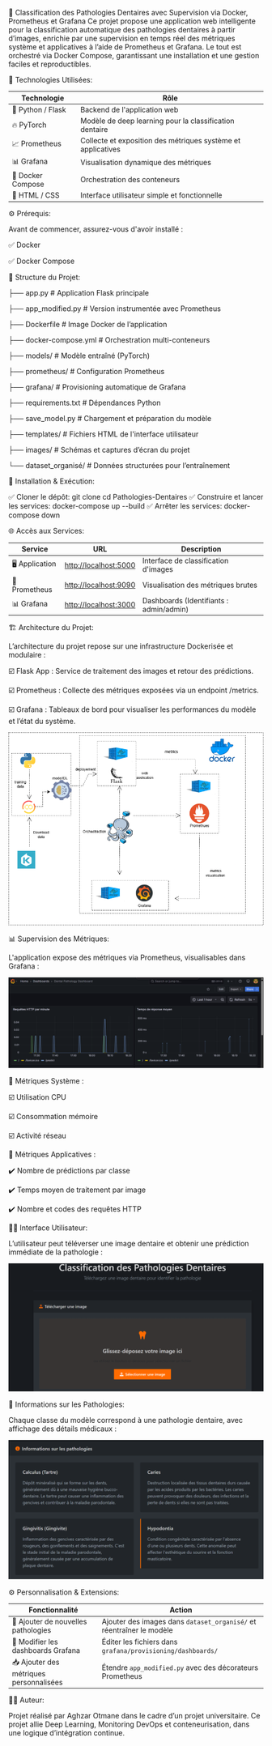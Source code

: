 🦷 Classification des Pathologies Dentaires avec Supervision via Docker, Prometheus et Grafana
Ce projet propose une application web intelligente pour la classification automatique des pathologies dentaires à partir d’images, enrichie par une supervision en temps réel des métriques système et applicatives à l’aide de Prometheus et Grafana. Le tout est orchestré via Docker Compose, garantissant une installation et une gestion faciles et reproductibles.

🔧 Technologies Utilisées:

| Technologie        | Rôle                                                        |
|--------------------|-------------------------------------------------------------|
| 🐍 Python / Flask  | Backend de l'application web                                 |
| 🔥 PyTorch         | Modèle de deep learning pour la classification dentaire     |
| 📈 Prometheus      | Collecte et exposition des métriques système et applicatives |
| 📊 Grafana         | Visualisation dynamique des métriques                       |
| 🐳 Docker Compose  | Orchestration des conteneurs                                 |
| 🎨 HTML / CSS      | Interface utilisateur simple et fonctionnelle                |

⚙️ Prérequis:

Avant de commencer, assurez-vous d'avoir installé :

✅ Docker

✅ Docker Compose

📁 Structure du Projet:

├── app.py                 # Application Flask principale

├── app_modified.py        # Version instrumentée avec Prometheus

├── Dockerfile             # Image Docker de l’application

├── docker-compose.yml     # Orchestration multi-conteneurs

├── models/                # Modèle entraîné (PyTorch)

├── prometheus/            # Configuration Prometheus

├── grafana/               # Provisioning automatique de Grafana

├── requirements.txt       # Dépendances Python

├── save_model.py          # Chargement et préparation du modèle

├── templates/             # Fichiers HTML de l'interface utilisateur

├── images/                # Schémas et captures d’écran du projet

└── dataset_organisé/      # Données structurées pour l’entraînement

🚀 Installation & Exécution:

✅  Cloner le dépôt:
git clone <url-du-repo>
cd Pathologies-Dentaires
✅ Construire et lancer les services:
docker-compose up --build
✅ Arrêter les services:
docker-compose down

🌐 Accès aux Services:

| Service        | URL                        | Description                              |
|----------------|----------------------------|------------------------------------------|
| 🖥️ Application | [http://localhost:5000](http://localhost:5000) | Interface de classification d'images     |
| 📡 Prometheus  | [http://localhost:9090](http://localhost:9090) | Visualisation des métriques brutes       |
| 📊 Grafana     | [http://localhost:3000](http://localhost:3000) | Dashboards (Identifiants : admin/admin) |

🏗️ Architecture du Projet:

L’architecture du projet repose sur une infrastructure Dockerisée et modulaire :

☑️ Flask App : Service de traitement des images et retour des prédictions.

☑️ Prometheus : Collecte des métriques exposées via un endpoint /metrics.

☑️ Grafana : Tableaux de bord pour visualiser les performances du modèle et l’état du système.

![Schéma de l'architecture](images/shema.png)

📊 Supervision des Métriques:

L'application expose des métriques via Prometheus, visualisables dans Grafana :

![Visualisation Grafana](images/Grafana.png)

🔧 Métriques Système :

☑️ Utilisation CPU

☑️ Consommation mémoire

☑️ Activité réseau

🧠 Métriques Applicatives :

✔️ Nombre de prédictions par classe

✔️ Temps moyen de traitement par image

✔️ Nombre et codes des requêtes HTTP

🧑‍💻 Interface Utilisateur:

L’utilisateur peut téléverser une image dentaire et obtenir une prédiction immédiate de la pathologie :

![Interface de l'application](images/app.png)

🦷 Informations sur les Pathologies:

Chaque classe du modèle correspond à une pathologie dentaire, avec affichage des détails médicaux :

![Informations maladies](images/info.png)

⚙️ Personnalisation & Extensions:

| Fonctionnalité                         | Action                                                                 |
|----------------------------------------|------------------------------------------------------------------------|
| 🔁 Ajouter de nouvelles pathologies     | Ajouter des images dans `dataset_organisé/` et réentraîner le modèle  |
| 📐 Modifier les dashboards Grafana     | Éditer les fichiers dans `grafana/provisioning/dashboards/`           |
| 📥 Ajouter des métriques personnalisées | Étendre `app_modified.py` avec des décorateurs Prometheus              |

👨‍🔧 Auteur:

Projet réalisé par Aghzar Otmane dans le cadre d’un projet universitaire.
Ce projet allie Deep Learning, Monitoring DevOps et conteneurisation, dans une logique d’intégration continue.


